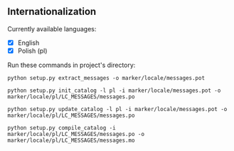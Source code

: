 Internationalization
--------------------

Currently available languages:

- [x] English
- [x] Polish (pl)

Run these commands in project's directory:

    python setup.py extract_messages -o marker/locale/messages.pot

    python setup.py init_catalog -l pl -i marker/locale/messages.pot -o marker/locale/pl/LC_MESSAGES/messages.po

    python setup.py update_catalog -l pl -i marker/locale/messages.pot -o marker/locale/pl/LC_MESSAGES/messages.po

    python setup.py compile_catalog -i marker/locale/pl/LC_MESSAGES/messages.po -o marker/locale/pl/LC_MESSAGES/messages.mo
